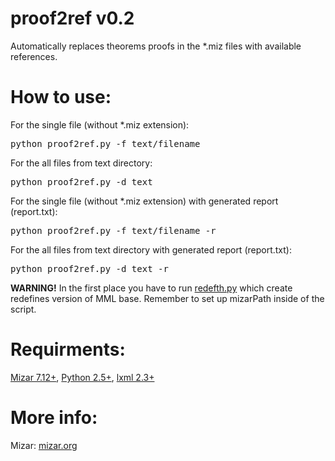 proof2ref v0.2
==============

Automatically replaces theorems proofs in the *.miz files with available references.

How to use:
===========
For the single file (without *.miz extension):
<pre>python proof2ref.py -f text/filename</pre>

For the all files from text directory:
<pre>python proof2ref.py -d text</pre>

For the single file (without *.miz extension) with generated report (report.txt):
<pre>python proof2ref.py -f text/filename -r</pre>

For the all files from text directory with generated report (report.txt):
<pre>python proof2ref.py -d text -r</pre>

**WARNING!**
In the first place you have to run [redefth.py](https://github.com/Katharsis/redefth) which create redefines version of MML base. Remember to set up mizarPath inside of the script.

Requirments:
============
[Mizar 7.12+](http://mizar.org/), [Python 2.5+](http://python.org/), [lxml 2.3+](http://lxml.de/)

More info:
==========
Mizar: [mizar.org](http://mizar.org)
